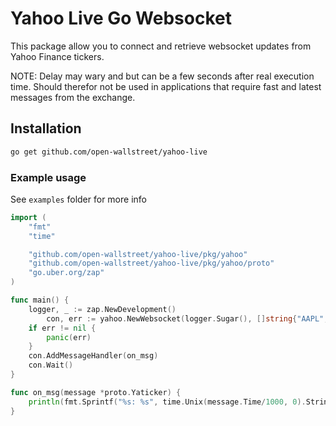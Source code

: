 # Yahoo Live Go Websocket

This package allow you to connect and retrieve websocket updates from Yahoo Finance tickers.

NOTE: Delay may wary and but can be a few seconds after real execution time. Should therefor not be used in applications that require fast and latest messages from the exchange.

## Installation

```bash
go get github.com/open-wallstreet/yahoo-live
```

### Example usage

See `examples` folder for more info

```go
import (
	"fmt"
	"time"

	"github.com/open-wallstreet/yahoo-live/pkg/yahoo"
	"github.com/open-wallstreet/yahoo-live/pkg/yahoo/proto"
	"go.uber.org/zap"
)

func main() {
	logger, _ := zap.NewDevelopment()
    	con, err := yahoo.NewWebsocket(logger.Sugar(), []string{"AAPL", "KIND-SDB.ST"})
	if err != nil {
		panic(err)
	}
	con.AddMessageHandler(on_msg)
	con.Wait()
}

func on_msg(message *proto.Yaticker) {
	println(fmt.Sprintf("%s: %s", time.Unix(message.Time/1000, 0).String(), message.String()))
}
```
